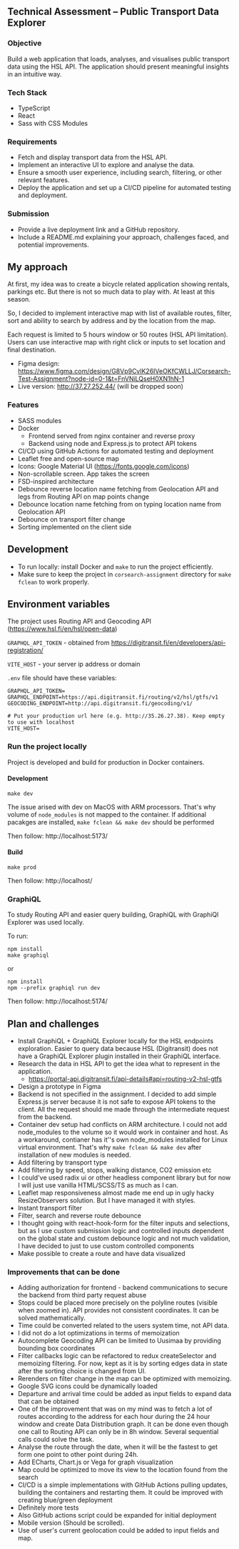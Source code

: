 ## Technical Assessment – Public Transport Data Explorer

### Objective

Build a web application that loads, analyses, and visualises public transport data using the HSL API. The application should present meaningful insights in an intuitive way.

### Tech Stack

- TypeScript
- React
- Sass with CSS Modules

### Requirements

- Fetch and display transport data from the HSL API.
- Implement an interactive UI to explore and analyse the data.
- Ensure a smooth user experience, including search, filtering, or other relevant features.
- Deploy the application and set up a CI/CD pipeline for automated testing and deployment.

### Submission

- Provide a live deployment link and a GitHub repository.
- Include a README.md explaining your approach, challenges faced, and potential improvements.

## My approach

At first, my idea was to create a bicycle related application showing rentals, parkings etc. But there is not so much data to play with. At least at this season.

So, I decided to implement interactive map with list of available routes, filter, sort and ability to search by address and by the location from the map.

Each request is limited to 5 hours window or 50 routes (HSL API limitation).
Users can use interactive map with right click or inputs to set location and final destination.

- Figma design: https://www.figma.com/design/G8Vp9CvlK26IVeOKfCWLLJ/Corsearch-Test-Assignment?node-id=0-1&t=FnVNiLQseH0XN1hN-1
- Live version: http://37.27.252.44/ (will be dropped soon) 

### Features

- SASS modules
- Docker
  - Frontend served from nginx container and reverse proxy
  - Backend using node and Express.js to protect API tokens
- CI/CD using GitHub Actions for automated testing and deployment
- Leaflet free and open-source map
- Icons: Google Material UI (https://fonts.google.com/icons)
- Non-scrollable screen. App takes the screen
- FSD-inspired architecture
- Debounce reverse location name fetching from Geolocation API and legs from Routing API on map points change
- Debounce location name fetching from on typing location name from Geolocation API
- Debounce on transport filter change
- Sorting implemented on the client side

## Development

- To run locally: install Docker and `make` to run the project efficiently.
- Make sure to keep the project in `corsearch-assignment` directory for `make fclean` to work properly.

## Environment variables

The project uses Routing API and Geocoding API (https://www.hsl.fi/en/hsl/open-data)

`GRAPHQL_API_TOKEN` - obtained from https://digitransit.fi/en/developers/api-registration/

`VITE_HOST` - your server ip address or domain

`.env` file should have these variables:

```
GRAPHQL_API_TOKEN=
GRAPHQL_ENDPOINT=https://api.digitransit.fi/routing/v2/hsl/gtfs/v1
GEOCODING_ENDPOINT=http://api.digitransit.fi/geocoding/v1/

# Put your production url here (e.g. http://35.26.27.38). Keep empty to use with localhost
VITE_HOST=
```

### Run the project locally

Project is developed and build for production in Docker containers.

#### Development

```
make dev
```

The issue arised with dev on MacOS with ARM processors. That's why volume of `node_modules` is not mapped to the container. If additional pacakges are installed, `make fclean && make dev` should be performed

Then follow: http://localhost:5173/

#### Build

```
make prod
```

Then follow: http://localhost/

### GraphiQL

To study Routing API and easier query building, GraphiQL with GraphiQl Explorer was used locally.

To run:

```
npm install
make graphiql
```

or

```
npm install
npm --prefix graphiql run dev
```

Then follow: http://localhost:5174/

## Plan and challenges

- Install GraphiQL + GraphiQL Explorer locally for the HSL endpoints exploration. Easier to query data because HSL (Digitransit) does not have a GraphiQL Explorer plugin installed in their GraphiQL interface.
- Research the data in HSL API to get the idea what to represent in the application.
  - https://portal-api.digitransit.fi/api-details#api=routing-v2-hsl-gtfs
- Design a prototype in Figma
- Backend is not specified in the assignment. I decided to add simple Express.js server because it is not safe to expose API tokens to the client. All the request should me made through the intermediate request from the backend.
- Container dev setup had conflicts on ARM architecture. I could not add node_modules to the volume so it would work in container and host. As a workaround, contianer has it''s own node_modules installed for Linux virtual environment. That's why `make fclean && make dev` after installation of new modules is needed.
- Add filtering by transport type
- Add filtering by speed, stops, walking distance, CO2 emission etc
- I could've used radix ui or other headless component library but for now I will just use vanilla HTML/SCSS/TS as much as I can.
- Leaflet map responsiveness almost made me end up in ugly hacky ResizeObservers solution. But I have managed it with styles.
- Instant transport filter
- Filter, search and reverse route debounce
- I thought going with react-hook-form for the filter inputs and selections, but as I use custom submission logic and controlled inputs dependent on the global state and custom debounce logic and not much validation, I have decided to just to use custom controlled components
- Make possible to create a route and have data visualized

### Improvements that can be done

- Adding authorization for frontend - backend communications to secure the backend from third party request abuse
- Stops could be placed more precisely on the polyline routes (visible when zoomed in). API provides not consistent coordinates. It can be solved mathematically.
- Time could be converted related to the users system time, not API data.
- I did not do a lot optimizations in terms of memoization
- Autocomplete Geocoding API can be limited to Uusimaa by providing bounding box coordinates
- Filter callbacks logic can be refactored to redux createSelector and memoizing filtering. For now, kept as it is by sorting edges data in state after the sorting choice is changed from UI.
- Rerenders on filter change in the map can be optimized with memoizing.
- Google SVG icons could be dynamically loaded
- Departure and arrival time could be added as input fields to expand data that can be obtained
- One of the improvement that was on my mind was to fetch a lot of routes according to the address for each hour during the 24 hour window and create Data Distribution graph. It can be done even though one call to Routing API can only be in 8h window. Several sequential calls could solve the task.
- Analyse the route through the date, when it will be the fastest to get form one point to other point during 24h.
- Add ECharts, Chart.js or Vega for graph visualization
- Map could be optimized to move its view to the location found from the search
- CI/CD is a simple implementations with GitHub Actions pulling updates, building the containers and restarting them. It could be improved with creating blue/green deployment
- Definitely more tests
- Also GitHub actions script could be expanded for initial deployment
- Mobile version (Should be scrolled).
- Use of user's current geolocation could be added to input fields and map.

